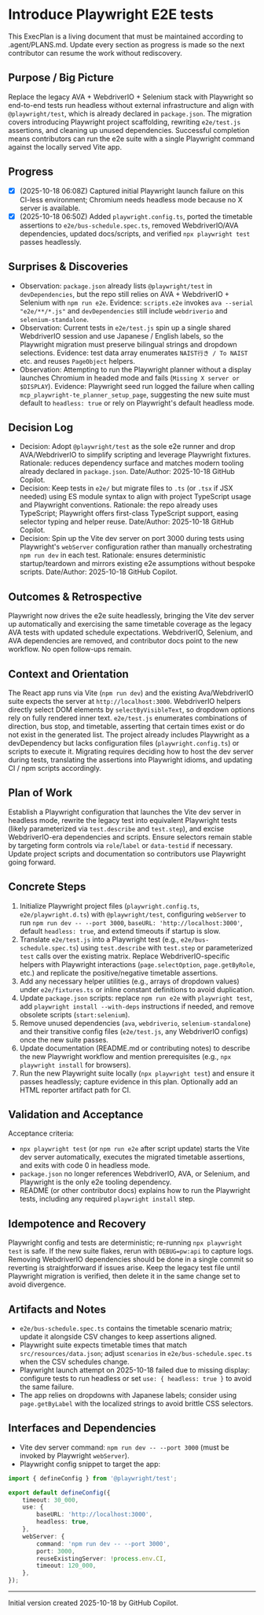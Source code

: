 # Introduce Playwright E2E tests

This ExecPlan is a living document that must be maintained according to .agent/PLANS.md. Update every section as progress is made so the next contributor can resume the work without rediscovery.

## Purpose / Big Picture

Replace the legacy AVA + WebdriverIO + Selenium stack with Playwright so end-to-end tests run headless without external infrastructure and align with `@playwright/test`, which is already declared in `package.json`. The migration covers introducing Playwright project scaffolding, rewriting `e2e/test.js` assertions, and cleaning up unused dependencies. Successful completion means contributors can run the e2e suite with a single Playwright command against the locally served Vite app.

## Progress

- [x] (2025-10-18 06:08Z) Captured initial Playwright launch failure on this CI-less environment; Chromium needs headless mode because no X server is available.
- [x] (2025-10-18 06:50Z) Added `playwright.config.ts`, ported the timetable assertions to `e2e/bus-schedule.spec.ts`, removed WebdriverIO/AVA dependencies, updated docs/scripts, and verified `npx playwright test` passes headlessly.

## Surprises & Discoveries

- Observation: `package.json` already lists `@playwright/test` in `devDependencies`, but the repo still relies on AVA + WebdriverIO + Selenium with `npm run e2e`. Evidence: `scripts.e2e` invokes `ava --serial "e2e/**/*.js"` and `devDependencies` still include `webdriverio` and `selenium-standalone`.
- Observation: Current tests in `e2e/test.js` spin up a single shared WebdriverIO session and use Japanese / English labels, so the Playwright migration must preserve bilingual strings and dropdown selections. Evidence: test data array enumerates `NAIST行き / To NAIST` etc. and reuses `PageObject` helpers.
- Observation: Attempting to run the Playwright planner without a display launches Chromium in headed mode and fails (`Missing X server or $DISPLAY`). Evidence: Playwright seed run logged the failure when calling `mcp_playwright-te_planner_setup_page`, suggesting the new suite must default to `headless: true` or rely on Playwright's default headless mode.

## Decision Log

- Decision: Adopt `@playwright/test` as the sole e2e runner and drop AVA/WebdriverIO to simplify scripting and leverage Playwright fixtures. Rationale: reduces dependency surface and matches modern tooling already declared in `package.json`. Date/Author: 2025-10-18 GitHub Copilot.
- Decision: Keep tests in `e2e/` but migrate files to `.ts` (or `.tsx` if JSX needed) using ES module syntax to align with project TypeScript usage and Playwright conventions. Rationale: the repo already uses TypeScript; Playwright offers first-class TypeScript support, easing selector typing and helper reuse. Date/Author: 2025-10-18 GitHub Copilot.
- Decision: Spin up the Vite dev server on port 3000 during tests using Playwright's `webServer` configuration rather than manually orchestrating `npm run dev` in each test. Rationale: ensures deterministic startup/teardown and mirrors existing e2e assumptions without bespoke scripts. Date/Author: 2025-10-18 GitHub Copilot.

## Outcomes & Retrospective

Playwright now drives the e2e suite headlessly, bringing the Vite dev server up automatically and exercising the same timetable coverage as the legacy AVA tests with updated schedule expectations. WebdriverIO, Selenium, and AVA dependencies are removed, and contributor docs point to the new workflow. No open follow-ups remain.

## Context and Orientation

The React app runs via Vite (`npm run dev`) and the existing Ava/WebdriverIO suite expects the server at `http://localhost:3000`. WebdriverIO helpers directly select DOM elements by `selectByVisibleText`, so dropdown options rely on fully rendered inner text. `e2e/test.js` enumerates combinations of direction, bus stop, and timetable, asserting that certain times exist or do not exist in the generated list. The project already includes Playwright as a devDependency but lacks configuration files (`playwright.config.ts`) or scripts to execute it. Migrating requires deciding how to host the dev server during tests, translating the assertions into Playwright idioms, and updating CI / npm scripts accordingly.

## Plan of Work

Establish a Playwright configuration that launches the Vite dev server in headless mode, rewrite the legacy test into equivalent Playwright tests (likely parameterized via `test.describe` and `test.step`), and excise WebdriverIO-era dependencies and scripts. Ensure selectors remain stable by targeting form controls via `role`/`label` or `data-testid` if necessary. Update project scripts and documentation so contributors use Playwright going forward.

## Concrete Steps

1. Initialize Playwright project files (`playwright.config.ts`, `e2e/playwright.d.ts`) with `@playwright/test`, configuring `webServer` to run `npm run dev -- --port 3000`, `baseURL: 'http://localhost:3000'`, default `headless: true`, and extend timeouts if startup is slow.
2. Translate `e2e/test.js` into a Playwright test (e.g., `e2e/bus-schedule.spec.ts`) using `test.describe` with `test.step` or parameterized `test` calls over the existing matrix. Replace WebdriverIO-specific helpers with Playwright interactions (`page.selectOption`, `page.getByRole`, etc.) and replicate the positive/negative timetable assertions.
3. Add any necessary helper utilities (e.g., arrays of dropdown values) under `e2e/fixtures.ts` or inline constant definitions to avoid duplication.
4. Update `package.json` scripts: replace `npm run e2e` with `playwright test`, add `playwright install --with-deps` instructions if needed, and remove obsolete scripts (`start:selenium`).
5. Remove unused dependencies (`ava`, `webdriverio`, `selenium-standalone`) and their transitive config files (`e2e/test.js`, any WebdriverIO configs) once the new suite passes.
6. Update documentation (README.md or contributing notes) to describe the new Playwright workflow and mention prerequisites (e.g., `npx playwright install` for browsers).
7. Run the new Playwright suite locally (`npx playwright test`) and ensure it passes headlessly; capture evidence in this plan. Optionally add an HTML reporter artifact path for CI.

## Validation and Acceptance

Acceptance criteria:

- `npx playwright test` (or `npm run e2e` after script update) starts the Vite dev server automatically, executes the migrated timetable assertions, and exits with code 0 in headless mode.
- `package.json` no longer references WebdriverIO, AVA, or Selenium, and Playwright is the only e2e tooling dependency.
- README (or other contributor docs) explains how to run the Playwright tests, including any required `playwright install` step.

## Idempotence and Recovery

Playwright config and tests are deterministic; re-running `npx playwright test` is safe. If the new suite flakes, rerun with `DEBUG=pw:api` to capture logs. Removing WebdriverIO dependencies should be done in a single commit so reverting is straightforward if issues arise. Keep the legacy test file until Playwright migration is verified, then delete it in the same change set to avoid divergence.

## Artifacts and Notes

- `e2e/bus-schedule.spec.ts` contains the timetable scenario matrix; update it alongside CSV changes to keep assertions aligned.
- Playwright suite expects timetable times that match `src/resources/data.json`; adjust `scenarios` in `e2e/bus-schedule.spec.ts` when the CSV schedules change.
- Playwright launch attempt on 2025-10-18 failed due to missing display: configure tests to run headless or set `use: { headless: true }` to avoid the same failure.
- The app relies on dropdowns with Japanese labels; consider using `page.getByLabel` with the localized strings to avoid brittle CSS selectors.

## Interfaces and Dependencies

- Vite dev server command: `npm run dev -- --port 3000` (must be invoked by Playwright `webServer`).
- Playwright config snippet to target the app:

```ts
import { defineConfig } from '@playwright/test';

export default defineConfig({
	timeout: 30_000,
	use: {
		baseURL: 'http://localhost:3000',
		headless: true,
	},
	webServer: {
		command: 'npm run dev -- --port 3000',
		port: 3000,
		reuseExistingServer: !process.env.CI,
		timeout: 120_000,
	},
});
```

---
Initial version created 2025-10-18 by GitHub Copilot.
